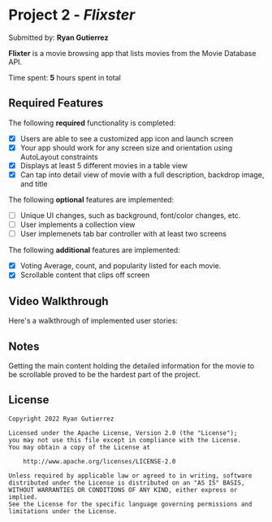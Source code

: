 # Project 2 - *Flixster*

Submitted by: **Ryan Gutierrez**

**Flixter** is a movie browsing app that lists movies from the Movie Database API.

Time spent: **5** hours spent in total

## Required Features

The following **required** functionality is completed:

- [x] Users are able to see a customized app icon and launch screen
- [x] Your app should work for any screen size and orientation using AutoLayout constraints
- [x] Displays at least 5 different movies in a table view
- [x] Can tap into detail view of movie with a full description, backdrop image, and title
 
The following **optional** features are implemented:

- [ ] Unique UI changes, such as background, font/color changes, etc.
- [ ] User implements a collection view
- [ ] User implemenets tab bar controller with at least two screens

The following **additional** features are implemented:

- [x] Voting Average, count, and popularity listed for each movie.
- [x] Scrollable content that clips off screen

## Video Walkthrough

Here's a walkthrough of implemented user stories:


## Notes

Getting the main content holding the detailed information for the movie to be scrollable proved to be the hardest part of the project. 

## License

    Copyright 2022 Ryan Gutierrez

    Licensed under the Apache License, Version 2.0 (the "License");
    you may not use this file except in compliance with the License.
    You may obtain a copy of the License at

        http://www.apache.org/licenses/LICENSE-2.0

    Unless required by applicable law or agreed to in writing, software
    distributed under the License is distributed on an "AS IS" BASIS,
    WITHOUT WARRANTIES OR CONDITIONS OF ANY KIND, either express or implied.
    See the License for the specific language governing permissions and
    limitations under the License.
